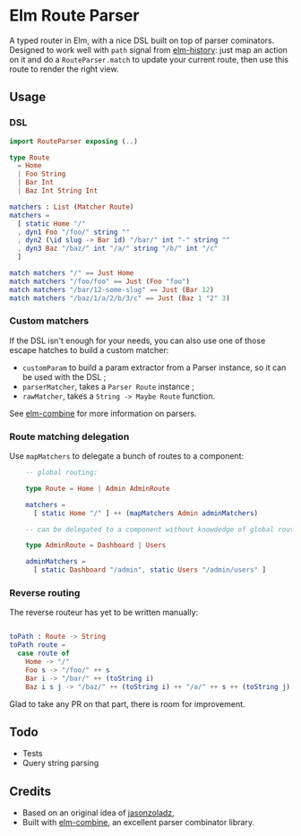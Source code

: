 # Elm Route Parser

A typed router in Elm, with a nice DSL built on top of parser cominators. Designed to work well with `path` signal from [elm-history](http://package.elm-lang.org/packages/elm-community/elm-history/latest): just map an action on it and do a `RouteParser.match` to update your current route, then use this route to render the right view.


## Usage

### DSL

```elm
import RouteParser exposing (..)

type Route
  = Home
  | Foo String
  | Bar Int
  | Baz Int String Int

matchers : List (Matcher Route)
matchers =
  [ static Home "/"
  , dyn1 Foo "/foo/" string ""
  , dyn2 (\id slug -> Bar id) "/bar/" int "-" string ""
  , dyn3 Baz "/baz/" int "/a/" string "/b/" int "/c"
  ]

match matchers "/" == Just Home
match matchers "/foo/foo" == Just (Foo "foo")
match matchers "/bar/12-some-slug" == Just (Bar 12)
match matchers "/baz/1/a/2/b/3/c" == Just (Baz 1 "2" 3)
```

### Custom matchers

If the DSL isn't enough for your needs, you can also use one of those escape hatches to build a custom matcher:

* `customParam` to build a param extractor from a Parser instance, so it can be used with the DSL ;
* `parserMatcher`, takes a `Parser Route` instance ;
* `rawMatcher`, takes a `String -> Maybe Route` function.

See [elm-combine](http://package.elm-lang.org/packages/Bogdanp/elm-combine/latest) for more information on parsers.


### Route matching delegation

Use `mapMatchers` to delegate a bunch of routes to a component:

```elm
    -- global routing:

    type Route = Home | Admin AdminRoute

    matchers =
      [ static Home "/" ] ++ (mapMatchers Admin adminMatchers)

    -- can be delegated to a component without knowdedge of global routing:

    type AdminRoute = Dashboard | Users

    adminMatchers =
      [ static Dashboard "/admin", static Users "/admin/users" ]
```

### Reverse routing

The reverse routeur has yet to be written manually:

```elm

toPath : Route -> String
toPath route =
  case route of
    Home -> "/"
    Foo s -> "/foo/" ++ s
    Bar i -> "/bar/" ++ (toString i)
    Baz i s j -> "/baz/" ++ (toString i) ++ "/a/" ++ s ++ (toString j) ++ "/c"
```

Glad to take any PR on that part, there is room for improvement.


## Todo

* Tests
* Query string parsing


## Credits

* Based on an original idea of [jasonzoladz](https://gist.github.com/jasonzoladz/b68475f4f3eced50d88f),
* Built with [elm-combine](http://package.elm-lang.org/packages/Bogdanp/elm-combine/latest), an excellent parser combinator library.

